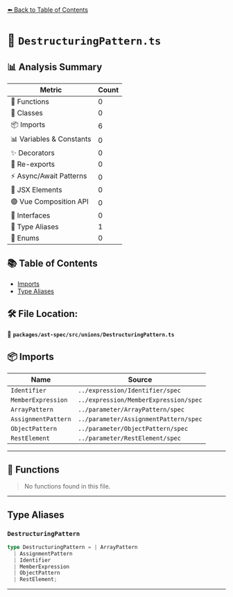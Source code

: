 [⬅️ Back to Table of Contents](../../../../index.md)

# 📄 `DestructuringPattern.ts`

## 📊 Analysis Summary

| Metric | Count |
|--------|-------|
| 🔧 Functions | 0 |
| 🧱 Classes | 0 |
| 📦 Imports | 6 |
| 📊 Variables & Constants | 0 |
| ✨ Decorators | 0 |
| 🔄 Re-exports | 0 |
| ⚡ Async/Await Patterns | 0 |
| 💠 JSX Elements | 0 |
| 🟢 Vue Composition API | 0 |
| 📐 Interfaces | 0 |
| 📑 Type Aliases | 1 |
| 🎯 Enums | 0 |

## 📚 Table of Contents

- [Imports](#imports)
- [Type Aliases](#type-aliases)

## 🛠️ File Location:
📂 **`packages/ast-spec/src/unions/DestructuringPattern.ts`**

## 📦 Imports

| Name | Source |
|------|--------|
| `Identifier` | `../expression/Identifier/spec` |
| `MemberExpression` | `../expression/MemberExpression/spec` |
| `ArrayPattern` | `../parameter/ArrayPattern/spec` |
| `AssignmentPattern` | `../parameter/AssignmentPattern/spec` |
| `ObjectPattern` | `../parameter/ObjectPattern/spec` |
| `RestElement` | `../parameter/RestElement/spec` |


---

## 🔧 Functions

> No functions found in this file.


---

## Type Aliases

### `DestructuringPattern`

```ts
type DestructuringPattern = | ArrayPattern
  | AssignmentPattern
  | Identifier
  | MemberExpression
  | ObjectPattern
  | RestElement;
```


---